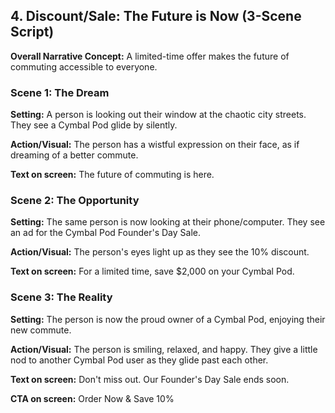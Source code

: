 ## **4. Discount/Sale: The Future is Now (3-Scene Script)**

**Overall Narrative Concept:** A limited-time offer makes the future of commuting accessible to everyone.

### **Scene 1: The Dream**

**Setting:** A person is looking out their window at the chaotic city streets. They see a Cymbal Pod glide by silently.

**Action/Visual:** The person has a wistful expression on their face, as if dreaming of a better commute.

**Text on screen:** The future of commuting is here.

### **Scene 2: The Opportunity**

**Setting:** The same person is now looking at their phone/computer. They see an ad for the Cymbal Pod Founder's Day Sale.

**Action/Visual:** The person's eyes light up as they see the 10% discount.

**Text on screen:** For a limited time, save $2,000 on your Cymbal Pod.

### **Scene 3: The Reality**

**Setting:** The person is now the proud owner of a Cymbal Pod, enjoying their new commute.

**Action/Visual:** The person is smiling, relaxed, and happy. They give a little nod to another Cymbal Pod user as they glide past each other.

**Text on screen:** Don't miss out. Our Founder's Day Sale ends soon.

**CTA on screen:** Order Now & Save 10%
